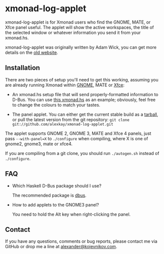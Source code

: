 # xmonad-log-applet

xmonad-log-applet is for Xmonad users who find the GNOME, MATE, or Xfce panel
useful. The applet will show the active workspaces, the title of the selected
window or whatever information you send it from your xmonad.hs.

xmonad-log-applet was originally written by Adam Wick, you can get more details
on the [old website][0].

## Installation

There are two pieces of setup you'll need to get this working, assuming you are
already running Xmonad within [GNOME][1], MATE or [Xfce][2]:

* An xmonad.hs setup file that will send properly-formatted information to
  D-Bus. You can use [this xmonad.hs][3] as an example; obviously, feel free to
  change the colours to match your tastes.

* The panel applet. You can either get the current stable build as a
  [tarball][4], or pull the latest version from the git repository: `git clone
  git://github.com/alexkay/xmonad-log-applet.git`

The applet supports GNOME 2, GNOME 3, MATE and Xfce 4 panels, just pass
`--with-panel=X` to `./configure` when compiling, where X is one of gnome2,
gnome3, mate or xfce4.

If you are compiling from a git clone, you should run `./autogen.sh` instead of
`./configure`.

## FAQ

*   Which Haskell D-Bus package should I use?

    The recommended package is [dbus][5].

*   How to add applets to the GNOME3 panel?

    You need to hold the Alt key when right-clicking the panel.

## Contact

If you have any questions, comments or bug reports, please contact me via GitHub
or drop me a line at <alexander@kojevnikov.com>.

[0]: http://uhsure.com/xmonad-log-applet.html
[1]: http://www.haskell.org/haskellwiki/Xmonad/Using_xmonad_in_Gnome
[2]: http://www.haskell.org/haskellwiki/Xmonad/Using_xmonad_in_XFCE
[3]: https://github.com/alexkay/xmonad-log-applet/blob/master/xmonad.hs
[4]: https://xmonad-log-applet.googlecode.com/files/xmonad-log-applet-2.1.0.tar.gz
[5]: http://hackage.haskell.org/package/dbus
[6]: http://versia.com/2011/09/xmonad-log-applet-gnome-xfce/
